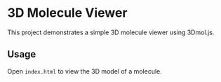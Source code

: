 # 3D Molecule Viewer
This project demonstrates a simple 3D molecule viewer using 3Dmol.js.
## Usage
Open `index.html` to view the 3D model of a molecule.
